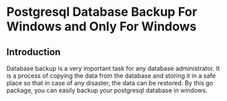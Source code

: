 # Postgresql Database Backup For Windows and Only For Windows


## Introduction
Database backup is a very important task for any database administrator. It is a process of copying the data from the database and storing it in a safe place so that in case of any disaster, the data can be restored. By this go package, you can easily backup your postgresql database in windows.


